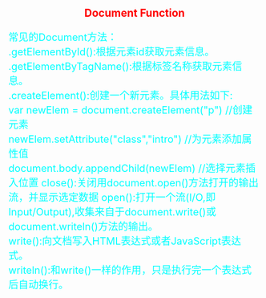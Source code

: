 <style>
h2{
text-align:center;
color:red;
}
p{
color:aqua;
font-size:20px;
}
</style>
<h2>Document Function</h2>
<p>
常见的Document方法：<br>
.getElementById():根据元素id获取元素信息。<br>
.getElementByTagName():根据标签名称获取元素信息。<br>
.createElement():创建一个新元素。具体用法如下:<br>
var newElem = document.createElement("p")  //创建元素<br>
newElem.setAttribute("class","intro")     //为元素添加属性值<br>
document.body.appendChild(newElem)        //选择元素插入位置
close():关闭用document.open()方法打开的输出流，并显示选定数据
open():打开一个流(I/O,即Input/Output),收集来自于document.write()或document.writeln()方法的输出。<br>
write():向文档写入HTML表达式或者JavaScript表达式。<br>
writeln():和write()一样的作用，只是执行完一个表达式后自动换行。





</p>